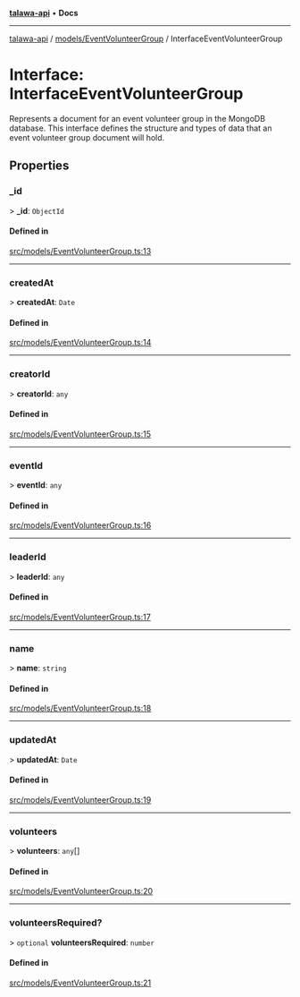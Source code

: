 [**talawa-api**](../../../README.md) • **Docs**

***

[talawa-api](../../../modules.md) / [models/EventVolunteerGroup](../README.md) / InterfaceEventVolunteerGroup

# Interface: InterfaceEventVolunteerGroup

Represents a document for an event volunteer group in the MongoDB database.
This interface defines the structure and types of data that an event volunteer group document will hold.

## Properties

### \_id

\> **\_id**: `ObjectId`

#### Defined in

[src/models/EventVolunteerGroup.ts:13](https://github.com/PalisadoesFoundation/talawa-api/blob/790ab2939a7c80eb0ff31afd318f8889a001f225/src/models/EventVolunteerGroup.ts#L13)

***

### createdAt

\> **createdAt**: `Date`

#### Defined in

[src/models/EventVolunteerGroup.ts:14](https://github.com/PalisadoesFoundation/talawa-api/blob/790ab2939a7c80eb0ff31afd318f8889a001f225/src/models/EventVolunteerGroup.ts#L14)

***

### creatorId

\> **creatorId**: `any`

#### Defined in

[src/models/EventVolunteerGroup.ts:15](https://github.com/PalisadoesFoundation/talawa-api/blob/790ab2939a7c80eb0ff31afd318f8889a001f225/src/models/EventVolunteerGroup.ts#L15)

***

### eventId

\> **eventId**: `any`

#### Defined in

[src/models/EventVolunteerGroup.ts:16](https://github.com/PalisadoesFoundation/talawa-api/blob/790ab2939a7c80eb0ff31afd318f8889a001f225/src/models/EventVolunteerGroup.ts#L16)

***

### leaderId

\> **leaderId**: `any`

#### Defined in

[src/models/EventVolunteerGroup.ts:17](https://github.com/PalisadoesFoundation/talawa-api/blob/790ab2939a7c80eb0ff31afd318f8889a001f225/src/models/EventVolunteerGroup.ts#L17)

***

### name

\> **name**: `string`

#### Defined in

[src/models/EventVolunteerGroup.ts:18](https://github.com/PalisadoesFoundation/talawa-api/blob/790ab2939a7c80eb0ff31afd318f8889a001f225/src/models/EventVolunteerGroup.ts#L18)

***

### updatedAt

\> **updatedAt**: `Date`

#### Defined in

[src/models/EventVolunteerGroup.ts:19](https://github.com/PalisadoesFoundation/talawa-api/blob/790ab2939a7c80eb0ff31afd318f8889a001f225/src/models/EventVolunteerGroup.ts#L19)

***

### volunteers

\> **volunteers**: `any`[]

#### Defined in

[src/models/EventVolunteerGroup.ts:20](https://github.com/PalisadoesFoundation/talawa-api/blob/790ab2939a7c80eb0ff31afd318f8889a001f225/src/models/EventVolunteerGroup.ts#L20)

***

### volunteersRequired?

\> `optional` **volunteersRequired**: `number`

#### Defined in

[src/models/EventVolunteerGroup.ts:21](https://github.com/PalisadoesFoundation/talawa-api/blob/790ab2939a7c80eb0ff31afd318f8889a001f225/src/models/EventVolunteerGroup.ts#L21)

